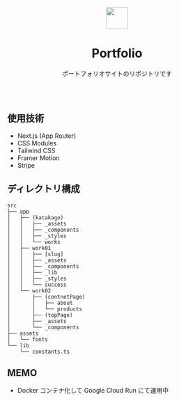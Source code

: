 <div align="center">
  <img src="https://avatars.githubusercontent.com/u/114547428" width="50" height="50" alt="" />

  <h1>Portfolio</h1>
  <p>ポートフォリオサイトのリポジトリです</p>
  <br /><br />
</div>

## 使用技術

- Next.js (App Router)
- CSS Modules
- Tailwind CSS
- Framer Motion
- Stripe


## ディレクトリ構成

```
src
├── app
│   ├── (katakago)
│   │   ├── _assets
│   │   ├── _components
│   │   ├── _styles
│   │   └── works
│   ├── work01
│   │   ├── [slug]
│   │   ├── _assets
│   │   ├── _components
│   │   ├── _lib
│   │   ├── _styles
│   │   └── success
│   └── work02
│       ├── (contnetPage)
│       │   ├── about
│       │   └── products
│       ├── (topPage)
│       ├── _assets
│       └── _components
├── assets
│   └── fonts
└── lib
    └── constants.ts
```


## MEMO

- Docker コンテナ化して Google Cloud Run にて運用中


